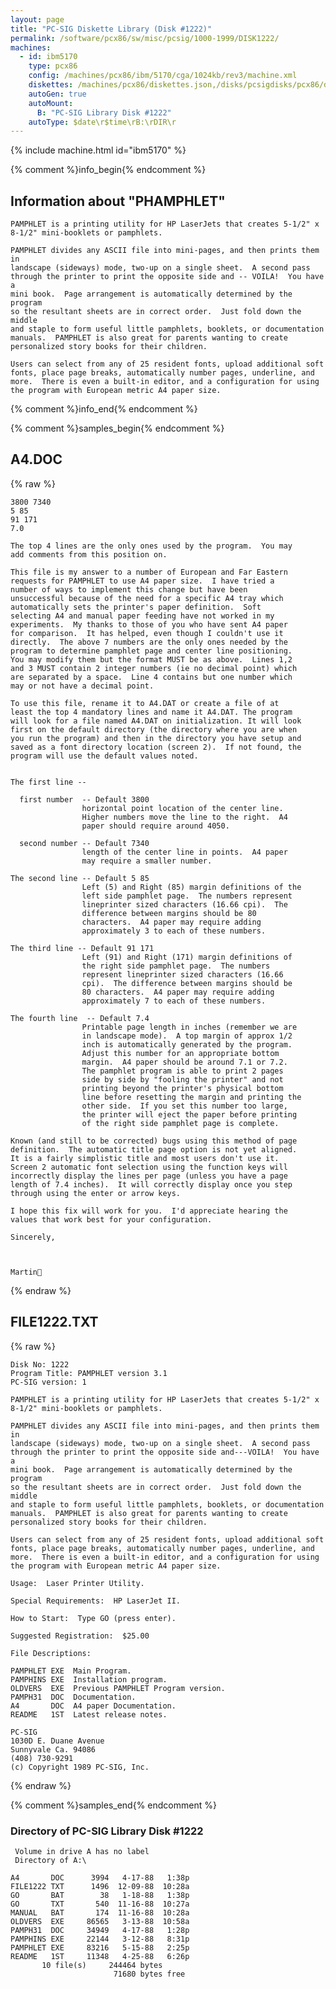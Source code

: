 ```yaml
---
layout: page
title: "PC-SIG Diskette Library (Disk #1222)"
permalink: /software/pcx86/sw/misc/pcsig/1000-1999/DISK1222/
machines:
  - id: ibm5170
    type: pcx86
    config: /machines/pcx86/ibm/5170/cga/1024kb/rev3/machine.xml
    diskettes: /machines/pcx86/diskettes.json,/disks/pcsigdisks/pcx86/diskettes.json
    autoGen: true
    autoMount:
      B: "PC-SIG Library Disk #1222"
    autoType: $date\r$time\rB:\rDIR\r
---
```


{% include machine.html id="ibm5170" %}

{% comment %}info_begin{% endcomment %}

## Information about "PHAMPHLET"

    PAMPHLET is a printing utility for HP LaserJets that creates 5-1/2" x
    8-1/2" mini-booklets or pamphlets.
    
    PAMPHLET divides any ASCII file into mini-pages, and then prints them in
    landscape (sideways) mode, two-up on a single sheet.  A second pass
    through the printer to print the opposite side and -- VOILA!  You have a
    mini book.  Page arrangement is automatically determined by the program
    so the resultant sheets are in correct order.  Just fold down the middle
    and staple to form useful little pamphlets, booklets, or documentation
    manuals.  PAMPHLET is also great for parents wanting to create
    personalized story books for their children.
    
    Users can select from any of 25 resident fonts, upload additional soft
    fonts, place page breaks, automatically number pages, underline, and
    more.  There is even a built-in editor, and a configuration for using
    the program with European metric A4 paper size.
{% comment %}info_end{% endcomment %}

{% comment %}samples_begin{% endcomment %}

## A4.DOC

{% raw %}
```
3800 7340
5 85
91 171
7.0

The top 4 lines are the only ones used by the program.  You may
add comments from this position on.

This file is my answer to a number of European and Far Eastern
requests for PAMPHLET to use A4 paper size.  I have tried a
number of ways to implement this change but have been
unsuccessful because of the need for a specific A4 tray which
automatically sets the printer's paper definition.  Soft
selecting A4 and manual paper feeding have not worked in my
experiments.  My thanks to those of you who have sent A4 paper
for comparison.  It has helped, even though I couldn't use it
directly.  The above 7 numbers are the only ones needed by the
program to determine pamphlet page and center line positioning.
You may modify them but the format MUST be as above.  Lines 1,2
and 3 MUST contain 2 integer numbers (ie no decimal point) which
are separated by a space.  Line 4 contains but one number which
may or not have a decimal point.

To use this file, rename it to A4.DAT or create a file of at
least the top 4 mandatory lines and name it A4.DAT. The program
will look for a file named A4.DAT on initialization. It will look
first on the default directory (the directory where you are when
you run the program) and then in the directory you have setup and
saved as a font directory location (screen 2).  If not found, the
program will use the default values noted.


The first line --

  first number  -- Default 3800
                horizontal point location of the center line.
                Higher numbers move the line to the right.  A4
                paper should require around 4050.

  second number -- Default 7340
                length of the center line in points.  A4 paper
                may require a smaller number.

The second line -- Default 5 85
                Left (5) and Right (85) margin definitions of the
                left side pamphlet page.  The numbers represent
                lineprinter sized characters (16.66 cpi).  The
                difference between margins should be 80
                characters.  A4 paper may require adding
                approximately 3 to each of these numbers.

The third line -- Default 91 171
                Left (91) and Right (171) margin definitions of
                the right side pamphlet page.  The numbers
                represent lineprinter sized characters (16.66
                cpi).  The difference between margins should be
                80 characters.  A4 paper may require adding
                approximately 7 to each of these numbers.

The fourth line  -- Default 7.4
                Printable page length in inches (remember we are
                in landscape mode).  A top margin of approx 1/2
                inch is automatically generated by the program.
                Adjust this number for an appropriate bottom
                margin.  A4 paper should be around 7.1 or 7.2.
                The pamphlet program is able to print 2 pages
                side by side by "fooling the printer" and not
                printing beyond the printer's physical bottom
                line before resetting the margin and printing the
                other side.  If you set this number too large,
                the printer will eject the paper before printing
                of the right side pamphlet page is complete.

Known (and still to be corrected) bugs using this method of page
definition.  The automatic title page option is not yet aligned.
It is a fairly simplistic title and most users don't use it.
Screen 2 automatic font selection using the function keys will
incorrectly display the lines per page (unless you have a page
length of 7.4 inches).  It will correctly display once you step
through using the enter or arrow keys.

I hope this fix will work for you.  I'd appreciate hearing the
values that work best for your configuration.

Sincerely,



Martin
```
{% endraw %}

## FILE1222.TXT

{% raw %}
```
Disk No: 1222
Program Title: PAMPHLET version 3.1
PC-SIG version: 1

PAMPHLET is a printing utility for HP LaserJets that creates 5-1/2" x
8-1/2" mini-booklets or pamphlets.

PAMPHLET divides any ASCII file into mini-pages, and then prints them in
landscape (sideways) mode, two-up on a single sheet.  A second pass
through the printer to print the opposite side and---VOILA!  You have a
mini book.  Page arrangement is automatically determined by the program
so the resultant sheets are in correct order.  Just fold down the middle
and staple to form useful little pamphlets, booklets, or documentation
manuals.  PAMPHLET is also great for parents wanting to create
personalized story books for their children.

Users can select from any of 25 resident fonts, upload additional soft
fonts, place page breaks, automatically number pages, underline, and
more.  There is even a built-in editor, and a configuration for using
the program with European metric A4 paper size.

Usage:  Laser Printer Utility.

Special Requirements:  HP LaserJet II.

How to Start:  Type GO (press enter).

Suggested Registration:  $25.00

File Descriptions:

PAMPHLET EXE  Main Program.
PAMPHINS EXE  Installation program.
OLDVERS  EXE  Previous PAMPHLET Program version.
PAMPH31  DOC  Documentation.
A4       DOC  A4 paper Documentation.
README   1ST  Latest release notes.

PC-SIG
1030D E. Duane Avenue
Sunnyvale Ca. 94086
(408) 730-9291
(c) Copyright 1989 PC-SIG, Inc.

```
{% endraw %}

{% comment %}samples_end{% endcomment %}

### Directory of PC-SIG Library Disk #1222

     Volume in drive A has no label
     Directory of A:\

    A4       DOC      3994   4-17-88   1:38p
    FILE1222 TXT      1496  12-09-88  10:28a
    GO       BAT        38   1-18-88   1:38p
    GO       TXT       540  11-16-88  10:27a
    MANUAL   BAT       174  11-16-88  10:28a
    OLDVERS  EXE     86565   3-13-88  10:58a
    PAMPH31  DOC     34949   4-17-88   1:28p
    PAMPHINS EXE     22144   3-12-88   8:31p
    PAMPHLET EXE     83216   5-15-88   2:25p
    README   1ST     11348   4-25-88   6:26p
           10 file(s)     244464 bytes
                           71680 bytes free
